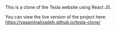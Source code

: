 This is a clone of the Tesla website using React JS.

You can view the live version of the project here:
https://yasaminalizadeh.github.io/tesla-clone/
